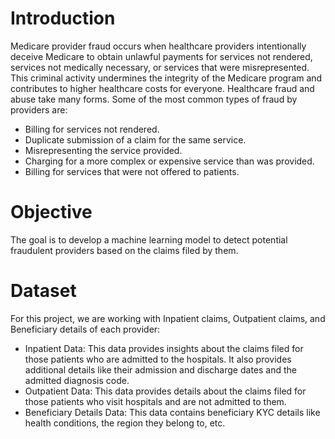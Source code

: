 # Introduction
Medicare provider fraud occurs when healthcare providers intentionally deceive Medicare to obtain unlawful payments for services not rendered, services not medically necessary, or services that were misrepresented. This criminal activity undermines the integrity of the Medicare program and contributes to higher healthcare costs for everyone.
Healthcare fraud and abuse take many forms. Some of the most common types of fraud by providers are:
- Billing for services not rendered.
- Duplicate submission of a claim for the same service.
- Misrepresenting the service provided.
- Charging for a more complex or expensive service than was provided.
- Billing for services that were not offered to patients.

# Objective
The goal is to develop a machine learning model to detect potential fraudulent providers based on the claims filed by them.

# Dataset
For this project, we are working with Inpatient claims, Outpatient claims, and Beneficiary details of each provider:
- Inpatient Data: This data provides insights about the claims filed for those patients who are admitted to the hospitals. It also provides additional details like their admission and discharge dates and the admitted diagnosis code.
- Outpatient Data: This data provides details about the claims filed for those patients who visit hospitals and are not admitted to them.
- Beneficiary Details Data: This data contains beneficiary KYC details like health conditions, the region they belong to, etc.
